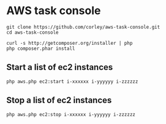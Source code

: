 # AWS task console

```shell
git clone https://github.com/corley/aws-task-console.git
cd aws-task-console

curl -s http://getcomposer.org/installer | php
php composer.phar install
```

## Start a list of ec2 instances

```
php aws.php ec2:start i-xxxxxx i-yyyyyy i-zzzzzz
```

## Stop a list of ec2 instances

```
php aws.php ec2:stop i-xxxxxx i-yyyyyy i-zzzzzz
```


